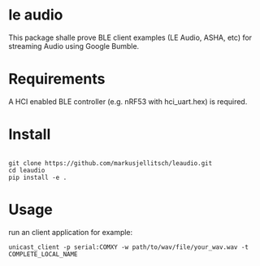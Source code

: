 # le audio
This package shalle prove BLE client examples (LE Audio, ASHA, etc) for streaming Audio using Google Bumble.

# Requirements
A HCI enabled BLE controller (e.g. nRF53 with hci_uart.hex) is required.

# Install
```

git clone https://github.com/markusjellitsch/leaudio.git
cd leaudio
pip install -e .
```

# Usage
run an client application for example:

```
unicast_client -p serial:COMXY -w path/to/wav/file/your_wav.wav -t COMPLETE_LOCAL_NAME 
```

